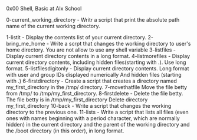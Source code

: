 0x00 Shell, Basic at Alx School

0-current_working_directory - Writr a script that print the absolute path name of the current working directory.

1-listit - Display the contents list of your current directory.
2-bring_me_home - Write a scrpt that changes the working directory to user's home directory. You are not allow to use any shell variable
3-listfiles - Display current directory contents in  a long format.
4-listmorefiles - Display current directory contents, including hidden files(starting with .). Use long format.
5-listfilesdigitonly - Display current directory contents. Long format with user and group IDs displayed numerically And hidden files (starting with .)
6-firstdirectory - Create a script that creates a directory named my_first_directory in the /tmp/ directory.
7-movethatfile Move the file betty from /tmp/ to /tmp/my_first_directory.
8-firstdelete - Delete the file betty. The file betty is in /tmp/my_first_directory
Delete directory my_first_directory
10-back - Write a script that changes the working directory to the previous one.
11-lists - Write a script that lists all files (even ones with names beginning with a period character, which are normally hidden) in the current directory and the parent of the working directory and the /boot directory (in this order), in long format.
